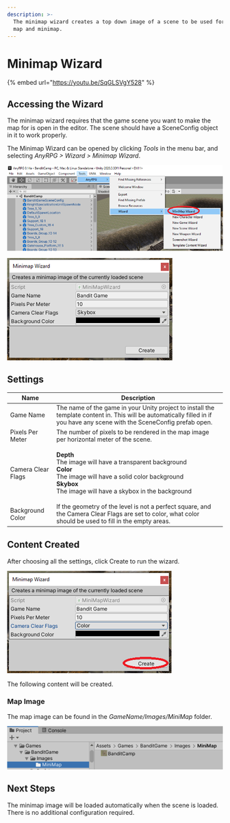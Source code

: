 ```yaml
---
description: >-
  The minimap wizard creates a top down image of a scene to be used for the main
  map and minimap.
---
```


# Minimap Wizard

{% embed url="https://youtu.be/SqGLSVgY528" %}

## Accessing the Wizard

The minimap wizard requires that the game scene you want to make the map for is open in the editor.  The scene should have a SceneConfig object in it to work properly.

The Minimap Wizard can be opened by clicking _Tools_ in the menu bar, and selecting _AnyRPG > Wizard > Minimap Wizard_.

![](<../.gitbook/assets/image (8).png>)

![](<../.gitbook/assets/image (1) (1) (1) (1).png>)

## Settings

| Name               | Description                                                                                                                                                                                                                                           |
| ------------------ | ----------------------------------------------------------------------------------------------------------------------------------------------------------------------------------------------------------------------------------------------------- |
| Game Name          | The name of the game in your Unity project to install the template content in.  This will be automatically filled in if you have any scene with the SceneConfig prefab open.                                                                          |
| Pixels Per Meter   | The number of pixels to be rendered in the map image per horizontal meter of the scene.                                                                                                                                                               |
| Camera Clear Flags | <p><strong>Depth</strong><br><strong></strong>The image will have a transparent background<br><strong>Color</strong><br>The image will have a solid color background<br><strong>Skybox</strong><br>The image will have a skybox in the background</p> |
| Background Color   | If the geometry of the level is not a perfect square, and the Camera Clear Flags are set to color, what color should be used to fill in the empty areas.                                                                                              |

## Content Created

After choosing all the settings, click Create to run the wizard.

![](<../.gitbook/assets/image (32).png>)

The following content will be created.

### Map Image

The map image can be found in the _GameName/Images/MiniMap_ folder.

![](<../.gitbook/assets/image (38).png>)

## Next Steps

The minimap image will be loaded automatically when the scene is loaded.  There is no additional configuration required.
